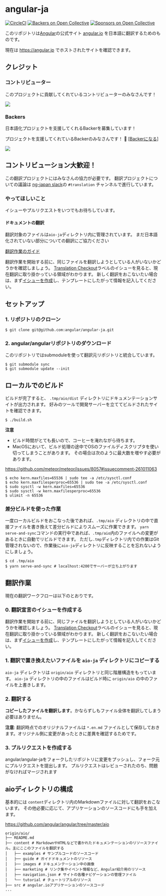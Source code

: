 # angular-ja

[![CircleCI](https://circleci.com/gh/angular/angular-ja/tree/master.svg?style=svg)](https://circleci.com/gh/angular/angular-ja/tree/master)
[![Backers on Open Collective](https://opencollective.com/angular-ja/backers/badge.svg)](#backers)
 [![Sponsors on Open Collective](https://opencollective.com/angular-ja/sponsors/badge.svg)](#sponsors) 

このリポジトリは[Angular](https://github.com/angular/angular)の公式サイト [angular.io](https://angular.io) を日本語に翻訳するためのものです。

現在は https://angular.jp でホストされたサイトを確認できます。

## クレジット

### コントリビューター

このプロジェクトに貢献してくれているコントリビューターのみなさんです！

<a href="graphs/contributors"><img src="https://opencollective.com/angular-ja/contributors.svg?width=890&button=false" /></a>


### Backers

日本語化プロジェクトを支援してくれるBackerを募集しています！

プロジェクトを支援してくれているBackerのみなさんです！ 🙏 [[Backerになる](https://opencollective.com/angular-ja#backer)]

<a href="https://opencollective.com/angular-ja#backers" target="_blank"><img src="https://opencollective.com/angular-ja/backers.svg?width=890"></a>


<!--

### スポンサー

Support this project by becoming a sponsor. Your logo will show up here with a link to your website. [[Become a sponsor](https://opencollective.com/angular-ja#sponsor)]

<a href="https://opencollective.com/angular-ja/sponsor/0/website" target="_blank"><img src="https://opencollective.com/angular-ja/sponsor/0/avatar.svg"></a>
<a href="https://opencollective.com/angular-ja/sponsor/1/website" target="_blank"><img src="https://opencollective.com/angular-ja/sponsor/1/avatar.svg"></a>
<a href="https://opencollective.com/angular-ja/sponsor/2/website" target="_blank"><img src="https://opencollective.com/angular-ja/sponsor/2/avatar.svg"></a>
<a href="https://opencollective.com/angular-ja/sponsor/3/website" target="_blank"><img src="https://opencollective.com/angular-ja/sponsor/3/avatar.svg"></a>
<a href="https://opencollective.com/angular-ja/sponsor/4/website" target="_blank"><img src="https://opencollective.com/angular-ja/sponsor/4/avatar.svg"></a>
<a href="https://opencollective.com/angular-ja/sponsor/5/website" target="_blank"><img src="https://opencollective.com/angular-ja/sponsor/5/avatar.svg"></a>
<a href="https://opencollective.com/angular-ja/sponsor/6/website" target="_blank"><img src="https://opencollective.com/angular-ja/sponsor/6/avatar.svg"></a>
<a href="https://opencollective.com/angular-ja/sponsor/7/website" target="_blank"><img src="https://opencollective.com/angular-ja/sponsor/7/avatar.svg"></a>
<a href="https://opencollective.com/angular-ja/sponsor/8/website" target="_blank"><img src="https://opencollective.com/angular-ja/sponsor/8/avatar.svg"></a>
<a href="https://opencollective.com/angular-ja/sponsor/9/website" target="_blank"><img src="https://opencollective.com/angular-ja/sponsor/9/avatar.svg"></a>

-->

## コントリビューション大歓迎！

この翻訳プロジェクトにはみなさんの協力が必要です。
翻訳プロジェクトについての議論は [ng-japan slack](http://slack-invite.ngjapan.org)の `#translation` チャンネルで進行しています。

### やってほしいこと

イシューやプルリクエストをいつでもお待ちしています。

#### ドキュメントの翻訳

翻訳対象のファイルは`aio-ja`ディレクトリ内に管理されています。
まだ日本語化されていない部分についての翻訳にご協力ください

[翻訳作業のガイド](https://github.com/angular/angular-ja/blob/master/README.md#%E7%BF%BB%E8%A8%B3%E4%BD%9C%E6%A5%AD)

翻訳作業を開始する前に、同じファイルを翻訳しようとしている人がいないかどうかを確認しましょう。
[Translation Checkout](https://github.com/angular/angular-ja/labels/type%3A%20Translation%20Checkout)ラベルのイシューを見ると、現在翻訳に取り掛かっている領域がわかります。
新しく翻訳をおこないたい場合は、まず[イシューを作成](https://github.com/angular/angular-ja/issues/new)し、テンプレートにしたがって情報を記入してください。

## セットアップ

### 1. リポジトリのクローン

```
$ git clone git@github.com:angular/angular-ja.git
```

### 2. angular/angularリポジトリのダウンロード

このリポジトリではsubmoduleを使って翻訳元リポジトリと統合しています。

```
$ git submodule sync
$ git submodule update --init
```

## ローカルでのビルド

ビルドが完了すると、 `.tmp/aio/dist` ディレクトリにドキュメンテーションサイトが出力されます。
好みのツールで開発サーバーを立ててビルドされたサイトを確認できます。

```
$ ./build.sh
```

**注意**

- ビルド時間がとても長いので、コーヒーを淹れながら待ちます。
- MacOSにおいて、ビルド処理の途中でOSのファイルディスクリプタを使い切ってしまうことがあります。
  その場合は次のように最大数を増やす必要があります。

https://github.com/meteor/meteor/issues/8057#issuecomment-261011063

```
$ echo kern.maxfiles=65536 | sudo tee -a /etc/sysctl.conf
$ echo kern.maxfilesperproc=65536 | sudo tee -a /etc/sysctl.conf
$ sudo sysctl -w kern.maxfiles=65536
$ sudo sysctl -w kern.maxfilesperproc=65536
$ ulimit -n 65536
```

### 差分ビルドを使った作業

一度ローカルビルドをおこなった後であれば、`.tmp/aio` ディレクトリの中で直接ファイルを書き換えて差分ビルドによりスムーズに作業できます。
`yarn serve-and-sync`コマンドの実行中であれば、`.tmp/aio`内のファイルへの変更があるときに自動でリビルドできます。
ただし`.tmp`ディレクトリ内での作業はGit管理されないので、作業後に`aio-ja`ディレクトリに反映することを忘れないようにしましょう。

```
$ cd .tmp/aio
$ yarn serve-and-sync # localhost:4200でサーバーが立ち上がります
```

## 翻訳作業

現在の翻訳ワークフローは以下のとおりです。

### 0. 翻訳宣言のイシューを作成する

翻訳作業を開始する前に、同じファイルを翻訳しようとしている人がいないかどうかを確認しましょう。
[Translation Checkout](https://github.com/angular/angular-ja/labels/type%3A%20Translation%20Checkout)ラベルのイシューを見ると、現在翻訳に取り掛かっている領域がわかります。
新しく翻訳をおこないたい場合は、まず[イシューを作成](https://github.com/angular/angular-ja/issues/new)し、テンプレートにしたがって情報を記入してください。

### 1. 翻訳で置き換えたいファイルを `aio-ja` ディレクトリにコピーする

`aio-ja` ディレクトリは `origin/aio` ディレクトリと同じ階層構造をもっています。
`aio-ja` ディレクトリの中のファイルはビルド時に `origin/aio` の中のファイルを上書きします。

### 2. 翻訳する

**コピーしたファイルを翻訳します**。かならずしもファイル全体を翻訳してしまう必要はありません。

**注意**: 翻訳時点でのオリジナルファイルは `*.en.md` ファイルとして保存しておきます。オリジナル側に変更があったときに差異を確認するためです。

### 3. プルリクエストを作成する

angular/angular-jaをフォークしたリポジトリに変更をプッシュし、フォーク元にプルリクエストを提出します。
プルリクエストはレビューされたのち、問題がなければマージされます

## aioディレクトリの構成

基本的には `content`ディレクトリ内のMarkdownファイルに対して翻訳をおこないます。
その他必要に応じて、アプリケーションのソースコードにも手を加えます。

https://github.com/angular/angular/tree/master/aio

```
origin/aio/
├── README.md
├── content # MarkdownやHTMLなどで書かれたドキュメンテーションのリソースファイル。主にここのファイルを翻訳する
│   ├── examples # サンプルコードのソースコード
│   ├── guide # ガイドドキュメントのリソース
│   ├── images # ドキュメンテーション中の画像
│   ├── marketing # リンク集やイベント情報など、Angular紹介用のリソース
│   ├── navigation.json # サイトの各種ナビゲーションの管理ファイル
│   └── tutorial # チュートリアルのリソース
├── src # angular.ioアプリケーションのソースコード
...
```
